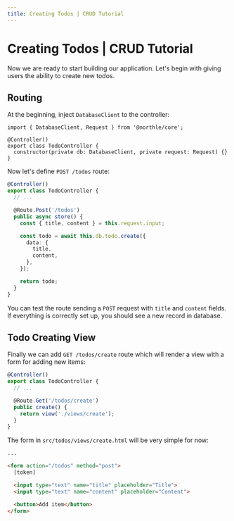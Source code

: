 ```yaml
---
title: Creating Todos | CRUD Tutorial
---
```


# Creating Todos | CRUD Tutorial

Now we are ready to start building our application. Let's begin with giving users the ability to create new todos.

## Routing

At the beginning, inject `DatabaseClient` to the controller:

```ts{1,5}
import { DatabaseClient, Request } from '@northle/core';

@Controller()
export class TodoController {
  constructor(private db: DatabaseClient, private request: Request) {}
}
```

Now let's define `POST /todos` route:

```ts
@Controller()
export class TodoController {
  // ...

  @Route.Post('/todos')
  public async store() {
    const { title, content } = this.request.input;

    const todo = await this.db.todo.create({
      data: {
        title,
        content,
      },
    });

    return todo;
  }
}
```

You can test the route sending a `POST` request with `title` and `content` fields. If everything is correctly set up, you should see a new record in database.

## Todo Creating View

Finally we can add `GET /todos/create` route which will render a view with a form for adding new items:

```ts
@Controller()
export class TodoController {
  // ...

  @Route.Get('/todos/create')
  public create() {
    return view('./views/create');
  }
}
```

The form in `src/todos/views/create.html` will be very simple for now:

```html
...

<form action="/todos" method="post">
  [token]

  <input type="text" name="title" placeholder="Title">
  <input type="text" name="content" placeholder="Content">

  <button>Add item</button>
</form>
```
